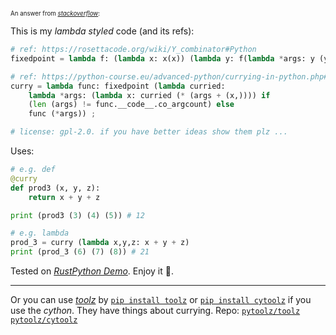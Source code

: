 <sup><sub>An answer from *[stackoverflow](https://stackoverflow.com/questions/9458271/currying-decorator-in-python/78025654#78025654)*: <sub/><sup/>

This is my *lambda styled* code (and its refs): 

~~~ py
# ref: https://rosettacode.org/wiki/Y_combinator#Python
fixedpoint = lambda f: (lambda x: x(x)) (lambda y: f(lambda *args: y (y) (*args))) ;

# ref: https://python-course.eu/advanced-python/currying-in-python.php#Decorator-for-currying
curry = lambda func: fixedpoint (lambda curried: 
	lambda *args: (lambda x: curried (* (args + (x,)))) if 
	(len (args) != func.__code__.co_argcount) else 
	func (*args)) ;

# license: gpl-2.0. if you have better ideas show them plz ...
~~~

Uses: 

~~~ py
# e.g. def
@curry
def prod3 (x, y, z):
	return x + y + z

print (prod3 (3) (4) (5)) # 12

# e.g. lambda
prod_3 = curry (lambda x,y,z: x + y + z)
print (prod_3 (6) (7) (8)) # 21
~~~

Tested on *[RustPython Demo](https://rustpython.github.io/demo/)*. Enjoy it 🫡.

----

Or you can use *[toolz](https://toolz.readthedocs.io/ "Toolz is pure Python; Toolz relies only on the standard library; Toolz simultaneously supports Python versions 3.4+ and PyPy !!")* by [`pip install toolz`](https://pypi.org/project/toolz/ "A set of utility functions for iterators, functions, and dictionaries.") or [`pip install cytoolz`](https://pypi.org/project/cytoolz/ "Cython implementation of the toolz package, which provides high performance utility functions for iterables, functions, and dictionaries.") if you use the *cython*. They have things about currying. Repo: [`pytoolz/toolz`](https://github.com/pytoolz/toolz.git "A functional standard library for Python.") [`pytoolz/cytoolz`](https://github.com/pytoolz/cytoolz.git "Cython implementation of Toolz: High performance functional utilities")
